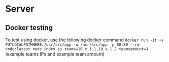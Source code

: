 # Server

## Docker testing
To test using docker, use the following docker command
`docker run -it -v PUTLOCALPATHHERE:/usr/src/app -w /usr/src/app -p 80:80 --rm node:latest node index.js teams=10.x.1.1,10.x.1.2 teamsamount=1`
(example teams IPs and example team amount)